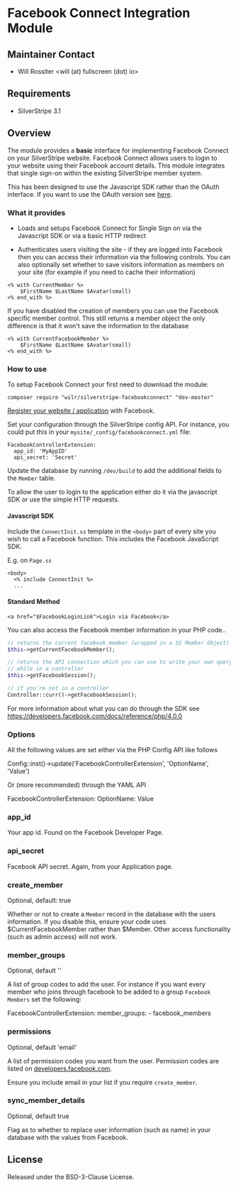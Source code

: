 # Facebook Connect Integration Module

## Maintainer Contact 
 * Will Rossiter 
   <will (at) fullscreen (dot) io>
	
## Requirements
 * SilverStripe 3.1

## Overview

The module provides a **basic** interface for implementing Facebook Connect on 
your SilverStripe website. Facebook Connect allows users to login to your 
website using their Facebook account details. This module integrates that 
single sign-on within the existing SilverStripe member system.

This has been designed to use the Javascript SDK rather than the OAuth 
interface. If you want to use the OAuth version see 
[here](https://svn.pocketrent.com/public/facebook/trunk/).

### What it provides

* Loads and setups Facebook Connect for Single Sign on via the Javascript SDK or
 via a basic HTTP redirect

* Authenticates users visiting the site - if they are logged into Facebook then 
 you can access their information via the following controls. You can also 
 optionally set whether to save visitors information as members on your site 
 (for example if you need to cache their information)

```
<% with CurrentMember %>
	$FirstName $LastName $Avatar(small)
<% end_with %>
```

If you have disabled the creation of members you can use the Facebook specific 
member control. This still returns a member object the only difference is that 
it won't save the information to the database

```
<% with CurrentFacebookMember %>
	$FirstName $LastName $Avatar(small)
<% end_with %>
```	
	
### How to use

To setup Facebook Connect your first need to download the module:

```
composer require "wilr/silverstripe-facebookconnect" "dev-master"
```

[Register your website / application](https://developers.facebook.com/apps/?action=create)
with Facebook.

Set your configuration through the SilverStripe config API. For instance, you 
could put this in your `mysite/_config/facebookconnect.yml` file:

```
FacebookControllerExtension:
  app_id: 'MyAppID'
  api_secret: 'Secret'
```

Update the database by running `/dev/build` to add the additional fields to 
the `Member` table.

To allow the user to login to the application either do it via the javascript 
SDK or use the simple HTTP requests.

#### Javascript SDK

Include the `ConnectInit.ss` template in the `<body>` part of every site you 
wish to call a Facebook function. This includes the Facebook JavaScript SDK. 

E.g. on `Page.ss`

```
<body>
  <% include ConnectInit %>
  ...
```

#### Standard Method

```
<a href="$FacebookLoginLink">Login via Facebook</a>
```

You can also access the Facebook member information in your PHP code..

```php
// returns the current facebook member (wrapped in a SS Member Object)  
$this->getCurrentFacebookMember();

// returns the API connection which you can use to write your own query
// while in a controller
$this->getFacebookSession(); 

// if you're not in a controller
Controller::curr()->getFacebookSession();

```

For more information about what you can do through the SDK see
https://developers.facebook.com/docs/reference/php/4.0.0

### Options

All the following values are set either via the PHP Config API like follows

  Config::inst()->update('FacebookControllerExtension', 'OptionName', 'Value')

Or (more recommended) through the YAML API 

  FacebookControllerExtension:
    OptionName: Value

### app_id

Your app id. Found on the Facebook Developer Page.

### api_secret

Facebook API secret. Again, from your Application page.

### create_member 

  Optional, default: true

Whether or not to create a `Member` record in the database with the users 
information. If you disable this, ensure your code uses $CurrentFacebookMember
rather than $Member. Other access functionality (such as admin access) will not
work.

### member_groups

  Optional, default ''
	
A list of group codes to add the user. For instance if you want every member who
joins through facebook to be added to a group `Facebook Members` set the 
following:

  FacebookControllerExtension:
    member_groups:
      - facebook_members

### permissions

  Optional, default 'email'

A list of permission codes you want from the user. Permission codes are listed
on [developers.facebook.com](https://developers.facebook.com/docs/reference/login).

Ensure you include email in your list if you require `create_member`.

### sync_member_details

  Optional, default true

Flag as to whether to replace user information (such as name) in your database
with the values from Facebook.

## License

Released under the BSD-3-Clause License. 
	
